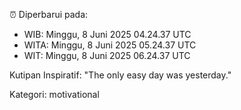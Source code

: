 ⏰ Diperbarui pada:
- WIB: Minggu, 8 Juni 2025 04.24.37 UTC
- WITA: Minggu, 8 Juni 2025 05.24.37 UTC
- WIT: Minggu, 8 Juni 2025 06.24.37 UTC

Kutipan Inspiratif:
"The only easy day was yesterday."


Kategori: motivational

